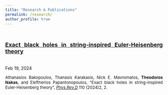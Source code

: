 ```yaml
---
title: "Research & Publications"
permalink: /research/
author_profile: true
---
```


<style>
  p { display: block;
  margin-top: 1em;
  margin-bottom: 1em;
  margin-left: 0;
  margin-right: 0;}
  .rnp-title {
    font-size: 18px;
  }
  .rnp-body {
    font-size: 13px;
  }
</style>

<br>

<!-- For proper citations, refer [INSPIRE-HEP](https://inspirehep.net/authors/1613452?ui-citation-summary=true)
<br>
<br> -->

<div align="justify">

<p class="rnp-title"><a href="https://arxiv.org/abs/2402.12459"><b>Exact black holes in string-inspired Euler-Heisenberg theory</b></a></p>
<BR> Feb 19, 2024
<i class="fa fa-fw fa-calendar"></i>
<BR>
<p class="rnp-body">Athanasios Bakopoulos, Thanasis Karakasis, Nick E. Mavromatos, <b>Theodoros Nakas</b>, and Eleftherios Papantonopoulos,
"Exact black holes in string-inspired Euler-Heisenberg theory", <i><u>Phys.Rev.D</u></i> 110 (2024)2, 2.</p>
<BR>
<br>
<br>

